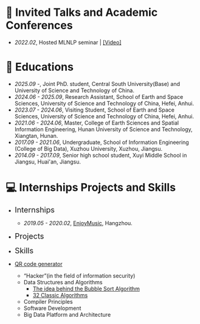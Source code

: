 # 💬 Invited Talks and Academic Conferences
- *2022.02*, Hosted MLNLP seminar \| [\[Video\]](https://www.bilibili.com/video/BV1wF411x7qh)

# 📖 Educations
- *2025.09 -*, Joint PhD. student, Central South University(Base) and University of Science and Technology of China.
- *2024.06 - 2025.09*, Research Assistant, School of Earth and Space Sciences, University of Science and Technology of China, Hefei, Anhui.
- *2023.07 - 2024.06*, Visiting Student, School of Earth and Space Sciences, University of Science and Technology of China, Hefei, Anhui.
- *2021.06 - 2024.06*, Master, College of Earth Sciences and Spatial Information Engineering, Hunan University of Science and Technology, Xiangtan, Hunan.
- *2017.09 - 2021.06*, Undergraduate, School of Information Engineering (College of Big Data), Xuzhou University, Xuzhou, Jiangsu.
- *2014.09 - 2017.09*, Senior high school student, Xuyi Middle School in Jiangsu, Huai'an, Jiangsu.

# 💻 Internships Projects and Skills
- <span style="font-size: 20px"> Internships </span>
  - *2019.05 - 2020.02*, [EnjoyMusic](https://enjoymusic.ai/), Hangzhou.

- <span style="font-size: 20px"> Projects </span>

- <span style="font-size: 20px"> Skills </span>
- [QR code generator](https://cli.im/)
  - “Hacker”(in the field of information security)
  - Data Structures and Algorithms 
    - [The idea behind the Bubble Sort Algorithm](https://blog.csdn.net/qq_43073798/article/details/133343393?spm=1001.2014.3001.5501)
    - [32 Classic Algorithms](https://blog.csdn.net/qq_43073798/article/details/133343903?spm=1001.2014.3001.5501)
  - Compiler Principles
  - Software Development
  - Big Data Platform and Architecture
